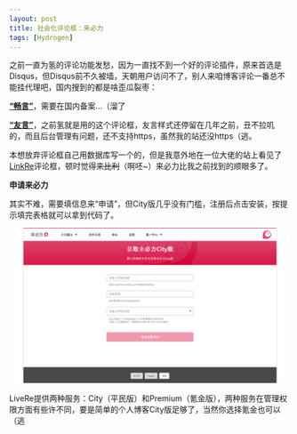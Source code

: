 ```yaml
---
layout: post
title: 社会化评论框：来必力
tags: [Hydrogen]
---
```

之前一直为氢的评论功能发愁，因为一直找不到一个好的评论插件，原来首选是Disqus，但Disqus前不久被墙，天朝用户访问不了，别人来咱博客评论一番总不能挂代理吧，国内搜到的都是啥歪瓜裂枣：

[**“畅言”**](https://changyan.kuaizhan.com/)，需要在国内备案...（溜了

[**“友言”**](http://www.uyan.cc/)，之前氢就是用的这个评论框，友言样式还停留在几年之前，丑不拉叽的，而且后台管理有问题，还不支持https，虽然我的站还没https（逃。

本想放弃评论框自己用数据库写一个的，但是我意外地在一位大佬的站上看见了 [LinkRe](https://livere.com)评论框，顿时觉得~~来比利~~（啊呸~）来必力比我之前找到的顺眼多了。

**申请来必力**

其实不难，需要填信息来“申请”，但City版几乎没有门槛，注册后点击安装，按提示填完表格就可以拿到代码了。

![livere-city-get](/usrimg/2017-12-23-livere-city-get.png)

LiveRe提供两种服务：City（平民版）和Premium（氪金版），两种服务在管理权限方面有些许不同，要是简单的个人博客City版足够了，当然你选择氪金也可以（逃
